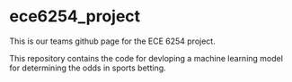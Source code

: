# ece6254_project
This is our teams github page for the ECE 6254 project.

This repository contains the code for devloping a machine learning model for determining the odds in sports betting.  
